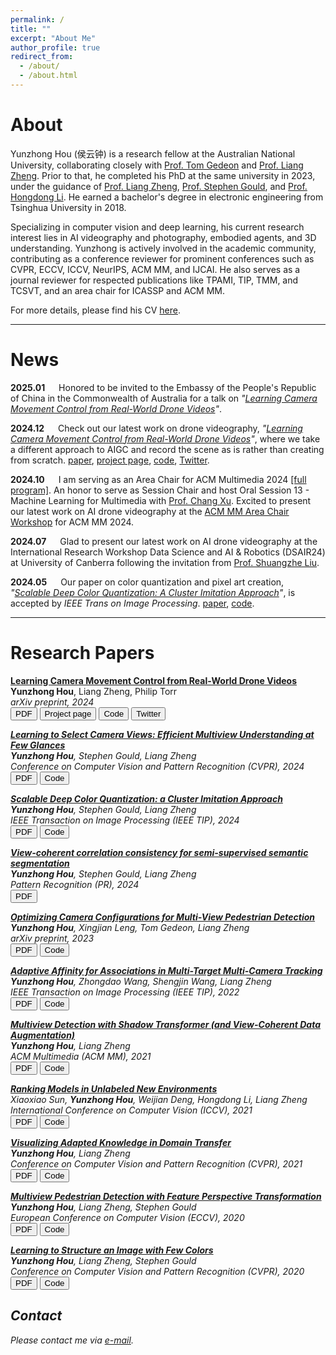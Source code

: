 ```yaml
---
permalink: /
title: ""
excerpt: "About Me"
author_profile: true
redirect_from: 
  - /about/
  - /about.html
---
```


About
======
Yunzhong Hou (侯云钟) is a research fellow at the Australian National University, collaborating closely with [Prof. Tom Gedeon](https://staffportal.curtin.edu.au/staff/profile/view/tom-gedeon-5e48a1fd/#top) and [Prof. Liang Zheng](http://zheng-lab.cecs.anu.edu.au/). Prior to that, he completed his PhD at the same university in 2023, under the guidance of [Prof. Liang Zheng](http://zheng-lab.cecs.anu.edu.au/), [Prof. Stephen Gould](http://users.cecs.anu.edu.au/~sgould/), and [Prof. Hongdong Li](http://users.cecs.anu.edu.au/~hongdong/). He earned a bachelor's degree in electronic engineering from Tsinghua University in 2018.

Specializing in computer vision and deep learning, his current research interest lies in AI videography and photography, embodied agents, and 3D understanding. Yunzhong is actively involved in the academic community, contributing as a conference reviewer for prominent conferences such as CVPR, ECCV, ICCV, NeurIPS, ACM MM, and IJCAI. He also serves as a journal reviewer for respected publications like TPAMI, TIP, TMM, and TCSVT, and an area chair for ICASSP and ACM MM.


For more details, please find his CV [here](https://1drv.ms/b/s!AtzsQybTubHfhI8szRMzVSKg6dYy-Q?e=sFSths).

-----------------

News
======

**2025.01** &emsp; Honored to be invited to the Embassy of the People's Republic of China in the Commonwealth of Australia for a talk on _"[Learning Camera Movement Control from Real-World Drone Videos](https://dvgformer.github.io/)"_.

**2024.12** &emsp; Check out our latest work on drone videography, _"[Learning Camera Movement Control from Real-World Drone Videos](https://dvgformer.github.io/)"_, where we take a different approach to AIGC and record the scene as is rather than creating from scratch. [paper](https://arxiv.org/abs/2412.09620), [project page](https://dvgformer.github.io/), [code](https://github.com/hou-yz/dvgformer), [Twitter](https://x.com/YunzhongH/status/1869147797746008222).

**2024.10** &emsp; I am serving as an Area Chair for ACM Multimedia 2024 [[full program]](https://2024.acmmm.org/files/MM24-Full_Program.pdf). An honor to serve as Session Chair and host Oral Session 13 - Machine Learning for Multimedia with [Prof. Chang Xu](http://changxu.xyz/). Excited to present our latest work on AI drone videography at the [ACM MM Area Chair Workshop](https://sites.google.com/view/mm24acworkshop/) for ACM MM 2024.

**2024.07** &emsp; Glad to present our latest work on AI drone videography at the International Research Workshop Data Science and AI & Robotics (DSAIR24) at University of Canberra following the invitation from [Prof. Shuangzhe Liu](https://researchprofiles.canberra.edu.au/en/persons/shuangzhe-liu).

**2024.05** &emsp; Our paper on color quantization and pixel art creation, _"[Scalable Deep Color Quantization: A Cluster Imitation Approach](https://ieeexplore.ieee.org/abstract/document/10596087)"_, is accepted by *IEEE Trans on Image Processing*. [paper](https://ieeexplore.ieee.org/abstract/document/10596087), [code](https://github.com/hou-yz/color_distillation_clustering).

<!-- **2024.02** &emsp; Our paper on camera configuration optimizaiton, _"[Learning to Select Views for Efficient Multi-View Understanding](https://arxiv.org/abs/2303.06145)"_, is accepted by CVPR 2024. See you in Seattle! [paper](https://openaccess.thecvf.com/content/CVPR2024/papers/Hou_Learning_to_Select_Views_for_Efficient_Multi-View_Understanding_CVPR_2024_paper.pdf), [code](https://github.com/hou-yz/MVSelect). -->

<!-- **2023.12** &emsp; Our grant proposal _"Privacy-Percerving Perception for Robotics"_ is awarded by the [HMI seed grant](https://services.anu.edu.au/research-support/funding-opportunities/computing-for-social-good-seed-grants-2023) for 25,000 AUD! Big thank you to [Dylan](https://sites.google.com/view/djcampbell), [Rahul](https://rahulsho.me/), and [Mike](https://michaelrandallbarnes.com/about)! -->

<!-- **2023.12** &emsp; Check out our latest research on camera layout optimization _"[Optimizing Camera Configurations for Multi-View Pedestrian Detection](https://arxiv.org/abs/2312.02144)"_. [arxiv](https://arxiv.org/abs/2312.02144)

**2023.11** &emsp; Our paper _"[View-Coherent Correlation Consistency for Semi-Supervised Semantic Segmentation](https://www.sciencedirect.com/science/article/pii/S0031320323007860)"_ is accepted by *Pattern recognition*. [paper](https://www.sciencedirect.com/science/article/pii/S0031320323007860).

**2023.06** &emsp;   I was named outstanding reviewer for CVPR 2023!

**2023.04** &emsp;   Joined as a research fellow at ANU, working with [Prof. Tom Gedeon](https://staffportal.curtin.edu.au/staff/profile/view/tom-gedeon-5e48a1fd/#top) and [Dr. Liang Zheng](http://zheng-lab.cecs.anu.edu.au/). Excited!

**2023.03** &emsp;   Check out our latest research _"[Learning to Select Camera Views: Efficient Multiview Understanding at Few Glances](https://arxiv.org/abs/2303.06145)"_ on arXiv. [paper](https://arxiv.org/abs/2303.06145), [code](https://github.com/hou-yz/MVSelect)

**2022.07** &emsp;   Internship at Amazon Web Services as a research scientist on vision-language tasks. Hello Bay Area!

**2021.12** &emsp;   Our paper _"[Adaptive Affinity for Associations in Multi-Target Multi-Camera Tracking](/publication/2022-tip-mtmc)"_ is accepted by *IEEE Trans on Image Processing*. [paper](https://ieeexplore.ieee.org/iel7/83/4358840/09646485.pdf), [code](https://github.com/hou-yz/DeepCC-local)

**2021.07** &emsp; Our paper _"[Ranking Models in Unlabeled New Environments](/publication/2021-iccv2021-ranking)"_ is accepted by *ICCV 2021*. [paper](https://openaccess.thecvf.com/content/ICCV2021/papers/Sun_Ranking_Models_in_Unlabeled_New_Environments_ICCV_2021_paper.pdf), [code](https://github.com/sxzrt/Proxy-Set)

**2021.07** &emsp; Our paper _"[Multiview Detection with Shadow Transformer (and View-Coherent Data Augmentation)](/publication/2021-acmmm2021-mvdetr)"_ is accepted by *ACM MM 2021*. [paper](https://arxiv.org/abs/2108.05888), [code](https://github.com/hou-yz/MVDeTr)

**2021.03** &emsp; Our paper _"[Visualizing Adapted Knowledge in Domain Transfer](/publication/2020-cvpr2021-sfit)"_ is accepted by *CVPR 2021*.
[paper](https://arxiv.org/abs/2104.10602), [code](https://github.com/hou-yz/DA_visualization), [知乎-UDA可视化](https://zhuanlan.zhihu.com/p/369252839), [知乎-无需风格图像的风格迁移](https://zhuanlan.zhihu.com/p/371101640).

**2020.07** &emsp; Our paper _"[Multiview Detection with Feature Perspective Transformation](/publication/2020-eccv2020-mvdet)"_ is accepted by *ECCV 2020*. 
[paper](https://arxiv.org/abs/2007.07247), [code](https://github.com/hou-yz/MVDet), [知乎](https://zhuanlan.zhihu.com/p/196771711), [MultiviewX dataset download](https://1drv.ms/u/s!AtzsQybTubHfgP9BJt2g7R_Ku4X3Pg?e=GFGeVn).


**2020.03** &emsp; Our paper _"[Learning to Structure an Image with Few Colors](/publication/2019-cvpr2020-colorcnn)"_ is accepted by *CVPR 2020*. 
[paper](http://openaccess.thecvf.com/content_CVPR_2020/papers/Hou_Learning_to_Structure_an_Image_With_Few_Colors_CVPR_2020_paper.pdf), [code](https://github.com/hou-yz/color_distillation), [知乎](https://zhuanlan.zhihu.com/p/148160812).

**2019.11**  &emsp; A new paper "[Locality aware appearance metric for multi-target multi-camera tracking](/publication/2019-arxiv-mtmc-metric)" is released on *arXiv*. 
[paper](https://arxiv.org/abs/1911.12037.pdf), [code](https://github.com/hou-yz/DeepCC-local), [知乎](https://zhuanlan.zhihu.com/p/96999382).

**2019.06** &emsp; Won 5th place out of 22 participants in multi-target multi-camera tracking in *CVPR 2019 AI-City Challenge*. [paper](http://openaccess.thecvf.com/content_CVPRW_2019/papers/AI%20City/Hou_A_Locality_Aware_City-Scale_Multi-Camera_Vehicle_Tracking_System_CVPRW_2019_paper.pdf), [code](https://github.com/hou-yz/DeepCC-local).

**2019.06** &emsp; Won 3rd place out of 84 participants in vehicle re-identification in *CVPR 2019 AI-City Challenge*. [paper](http://openaccess.thecvf.com/content_CVPRW_2019/papers/AI%20City/Lv_Vehicle_Re-Identification_with_Location_and_Time_Stamps_CVPRW_2019_paper.pdf), [code](https://github.com/hou-yz/open-reid-tracking).

**2019.03**  &emsp; Our paper "[Improving Device-Edge Cooperative Inference of Deep Learning via 2-Step Pruning](/publication/2018-infocom2019workshop-pruning)" is accepted by *Infocom workshop on IECOO 2019*. [paper](https://arxiv.org/abs/1903.03472.pdf), [code](https://github.com/hou-yz/pytorch-pruning-2step). -->


-----------------

Research Papers
======
<a target="_blank" href="https://dvgformer.github.io/">**Learning Camera Movement Control from Real-World Drone Videos**<a/><br>
**Yunzhong Hou**, Liang Zheng, Philip Torr<br>
<em>arXiv preprint, 2024<em/><br>
<a target="_blank" href="https://arxiv.org/abs/2412.09620"><button id="touch">PDF</button></a> <a target="_blank" href="https://dvgformer.github.io/"><button id="touch">Project page</button></a> <a target="_blank" href="https://github.com/hou-yz/dvgformer"><button id="touch">Code</button></a> <a target="_blank" href="https://x.com/YunzhongH/status/1869147797746008222"><button id="touch">Twitter</button></a> 

<a target="_blank" href="https://arxiv.org/abs/2303.06145">**Learning to Select Camera Views: Efficient Multiview Understanding at Few Glances**<a/><br>
**Yunzhong Hou**, Stephen Gould, Liang Zheng<br>
<em>Conference on Computer Vision and Pattern Recognition (CVPR), 2024<em/><br>
<a target="_blank" href="https://arxiv.org/abs/2303.06145"><button id="touch">PDF</button></a> <a target="_blank" href="https://github.com/hou-yz/MVSelect"><button id="touch">Code</button></a>

<a target="_blank" href="https://ieeexplore.ieee.org/document/10596087">**Scalable Deep Color Quantization: a Cluster Imitation Approach**<a/><br>
**Yunzhong Hou**, Stephen Gould, Liang Zheng<br>
<em>IEEE Transaction on Image Processing (IEEE TIP), 2024<em/><br>
<a target="_blank" href="https://ieeexplore.ieee.org/document/10596087"><button id="touch">PDF</button></a> <a target="_blank" href="https://github.com/hou-yz/color_distillation_clustering"><button id="touch">Code</button></a>

<a target="_blank" href="https://www.sciencedirect.com/science/article/pii/S0031320323007860">**View-coherent correlation consistency for semi-supervised semantic segmentation**<a/><br>
**Yunzhong Hou**, Stephen Gould, Liang Zheng<br>
<em>Pattern Recognition (PR), 2024<em/><br>
<a target="_blank" href="https://www.sciencedirect.com/science/article/pii/S0031320323007860"><button id="touch">PDF</button></a>

<a target="_blank" href="https://arxiv.org/abs/2312.02144">**Optimizing Camera Configurations for Multi-View Pedestrian Detection**<a/><br>
**Yunzhong Hou**, Xingjian Leng, Tom Gedeon, Liang Zheng<br>
<em>arXiv preprint, 2023<em/><br>
<a target="_blank" href="https://arxiv.org/abs/2312.02144"><button id="touch">PDF</button></a> <a target="_blank" href="https://github.com/hou-yz/MVconfig"><button id="touch">Code</button></a>

<a target="_blank" href="https://arxiv.org/abs/2112.07664">**Adaptive Affinity for Associations in Multi-Target Multi-Camera Tracking**<a/><br>
**Yunzhong Hou**, Zhongdao Wang, Shengjin Wang, Liang Zheng<br>
<em>IEEE Transaction on Image Processing (IEEE TIP), 2022<em/><br>
<a target="_blank" href="https://arxiv.org/abs/2112.07664"><button id="touch">PDF</button></a> <a target="_blank" href="https://github.com/hou-yz/DeepCC-local"><button id="touch">Code</button></a>

<a target="_blank" href="https://arxiv.org/abs/2108.05888">**Multiview Detection with Shadow Transformer (and View-Coherent Data Augmentation)**<a/><br>
**Yunzhong Hou**, Liang Zheng<br>
<em>ACM Multimedia (ACM MM), 2021<em/><br>
<a target="_blank" href="https://arxiv.org/abs/2108.05888"><button id="touch">PDF</button></a> <a target="_blank" href="https://github.com/hou-yz/MVDeTr"><button id="touch">Code</button></a>

<a target="_blank" href="https://arxiv.org/abs/2108.10310">**Ranking Models in Unlabeled New Environments**<a/><br>
Xiaoxiao Sun, **Yunzhong Hou**, Weijian Deng, Hongdong Li, Liang Zheng<br>
<em>International Conference on Computer Vision (ICCV), 2021<em/><br>
<a target="_blank" href="https://arxiv.org/abs/2108.10310"><button id="touch">PDF</button></a> <a target="_blank" href="https://github.com/sxzrt/Proxy-Set"><button id="touch">Code</button></a>

<a target="_blank" href="https://arxiv.org/abs/2104.10602">**Visualizing Adapted Knowledge in Domain Transfer**<a/><br>
**Yunzhong Hou**, Liang Zheng<br>
<em>Conference on Computer Vision and Pattern Recognition (CVPR), 2021<em/><br>
<a target="_blank" href="https://arxiv.org/abs/2104.10602"><button id="touch">PDF</button></a> <a target="_blank" href="https://github.com/hou-yz/DA_visualization"><button id="touch">Code</button></a>

<a target="_blank" href="https://arxiv.org/abs/2007.07247">**Multiview Pedestrian Detection with Feature Perspective Transformation**<a/><br>
**Yunzhong Hou**, Liang Zheng, Stephen Gould<br>
<em>European Conference on Computer Vision (ECCV), 2020<em/><br>
<a target="_blank" href="https://arxiv.org/abs/2007.07247"><button id="touch">PDF</button></a> <a target="_blank" href="https://github.com/hou-yz/MVDet"><button id="touch">Code</button></a>

<a target="_blank" href="https://arxiv.org/abs/2003.07848">**Learning to Structure an Image with Few Colors**<a/><br>
**Yunzhong Hou**, Liang Zheng, Stephen Gould<br>
<em>Conference on Computer Vision and Pattern Recognition (CVPR), 2020<em/><br>
<a target="_blank" href="https://arxiv.org/abs/2003.07848"><button id="touch">PDF</button></a> <a target="_blank" href="https://github.com/hou-yz/color_distillation"><button id="touch">Code</button></a>



Contact
------
Please contact me via [e-mail](mailto:yunzhong.hou@anu.edu.au).
